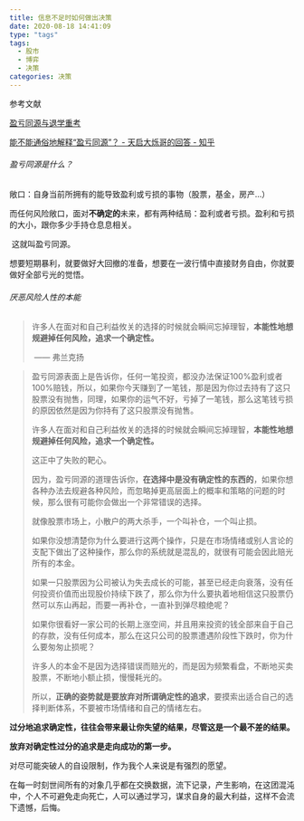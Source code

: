 ```yaml
---
title: 信息不足时如何做出决策
date: 2020-08-18 14:41:09
type: "tags"
tags:
  - 股市
  - 博弈
  - 决策
categories: 决策
---
```


 参考文献

[盈亏同源与退学重考](https://zhuanlan.zhihu.com/p/51506088)

[能不能通俗地解释“盈亏同源”？ - 天启大烁哥的回答 - 知乎](https://www.zhihu.com/question/57790189/answer/765315105) 





###### 盈亏同源是什么？

敞口：自身当前所拥有的能导致盈利或亏损的事物（股票，基金，房产...）

​		而任何风险敞口，面对**不确定的**未来，都有两种结局：盈利或者亏损。盈利和亏损的大小，跟你多少手持仓息息相关。

​		这就叫盈亏同源。

​		想要短期暴利，就要做好大回撤的准备，想要在一波行情中直接财务自由，你就要做好全部亏光的觉悟。

###### 厌恶风险人性的本能

> ​	许多人在面对和自己利益攸关的选择的时候就会瞬间忘掉理智，**本能性地想规避掉任何风险，追求一个确定性。**
>
> ​																																								——  弗兰克扬



<!--more-->

> 盈亏同源表面上是告诉你，任何一笔投资，都没办法保证100%盈利或者100%赔钱，所以，如果你今天赚到了一笔钱，那是因为你过去持有了这只股票没有抛售，同理，如果你的运气不好，亏掉了一笔钱，那么这笔钱亏损的原因依然是因为你持有了这只股票没有抛售。
>
> 许多人在面对和自己利益攸关的选择的时候就会瞬间忘掉理智，**本能性地想规避掉任何风险，追求一个确定性。**
>
> 这正中了失败的靶心。
>
> 因为，盈亏同源的道理告诉你，**在选择中是没有确定性的东西的**，如果你想各种办法去规避各种风险，而忽略掉更高层面上的概率和策略的问题的时候，那么很有可能你会做出一个非常错误的选择。
>
> 就像股票市场上，小散户的两大杀手，一个叫补仓，一个叫止损。
>
> 如果你没想清楚你为什么要进行这两个操作，只是在市场情绪或别人言论的支配下做出了这种操作，那么你的系统就是混乱的，就很有可能会因此赔光所有的本金。
>
> 如果一只股票因为公司被认为失去成长的可能，甚至已经走向衰落，没有任何投资价值而出现股价持续下跌了，那么你为什么要执着地相信这只股票仍然可以东山再起，而要一再补仓，一直补到弹尽粮绝呢？
>
> 如果你很看好一家公司的长期上涨空间，并且用来投资的钱全部来自于自己的存款，没有任何成本，那么在这只公司的股票遭遇阶段性下跌时，你为什么要匆匆止损呢？
>
> 许多人的本金不是因为选择错误而赔光的，而是因为频繁看盘，不断地买卖股票，不断地小额止损，慢慢耗光的。
>
> 所以，**正确的姿势就是要放弃对所谓确定性的追求**，要摸索出适合自己的选择判断体系，不要被市场情绪和自己的情绪左右。



**过分地追求确定性，往往会带来最让你失望的结果，尽管这是一个最不差的结果。**

**放弃对确定性过分的追求是走向成功的第一步。**



对尽可能突破人的自设限制，作为我个人来说是有强烈的愿望。

在每一时刻世间所有的对象几乎都在交换数据，流下记录，产生影响，在这团混沌中，个人不可避免走向死亡，人可以通过学习，谋求自身的最大利益，这样不会流下遗憾，后悔。

